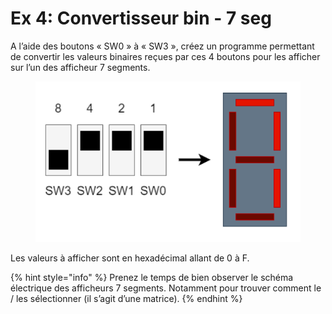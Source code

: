 # Ex 4: Convertisseur bin - 7 seg

A l’aide des boutons « SW0 » à « SW3 », créez un programme permettant de convertir les valeurs binaires reçues par ces 4 boutons pour les afficher sur l’un des afficheur 7 segments.

<figure><img src="../.gitbook/assets/convertisseur_7seg.PNG" alt=""><figcaption></figcaption></figure>

Les valeurs à afficher sont en hexadécimal allant de 0 à F.

{% hint style="info" %}
Prenez le temps de bien observer le schéma électrique des afficheurs 7 segments. Notamment pour trouver comment le / les sélectionner (il s’agit d’une matrice).
{% endhint %}

